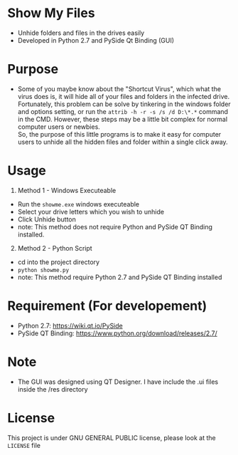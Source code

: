 # Show My Files
- Unhide folders and files in the drives easily
- Developed in Python 2.7 and PySide Qt Binding (GUI)

# Purpose
- Some of you maybe know about the "Shortcut Virus", which what the virus does is, it will hide all of your files and folders in the infected drive. Fortunately, this problem can be solve by tinkering in the windows folder and options setting, or run the ```attrib -h -r -s /s /d D:\*.*``` command in the CMD.
However, these steps may be a little bit complex for normal computer users or newbies. <br>
So, the purpose of this little programs is to make it easy for computer users to unhide all the hidden files and folder within a single click away.

# Usage
1. Method 1 - Windows Executeable
  - Run the ```showme.exe``` windows executeable
  - Select your drive letters which you wish to unhide
  - Click Unhide button
  - note: This method does not require Python and PySide QT Binding installed.
  
2. Method 2 - Python Script
  - cd into the project directory
  - ```python showme.py```
  - note: This method require Python 2.7 and PySide QT Binding installed
  
# Requirement (For developement)
- Python 2.7: https://wiki.qt.io/PySide
- PySide QT Binding: https://www.python.org/download/releases/2.7/

# Note
- The GUI was designed using QT Designer. I have include the .ui files inside the /res directory

# License
This project is under GNU GENERAL PUBLIC license, please look at the `LICENSE` file
